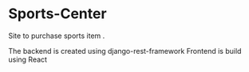 # Sports-Center
Site to purchase sports item .

The backend is created using django-rest-framework
Frontend is build using React
